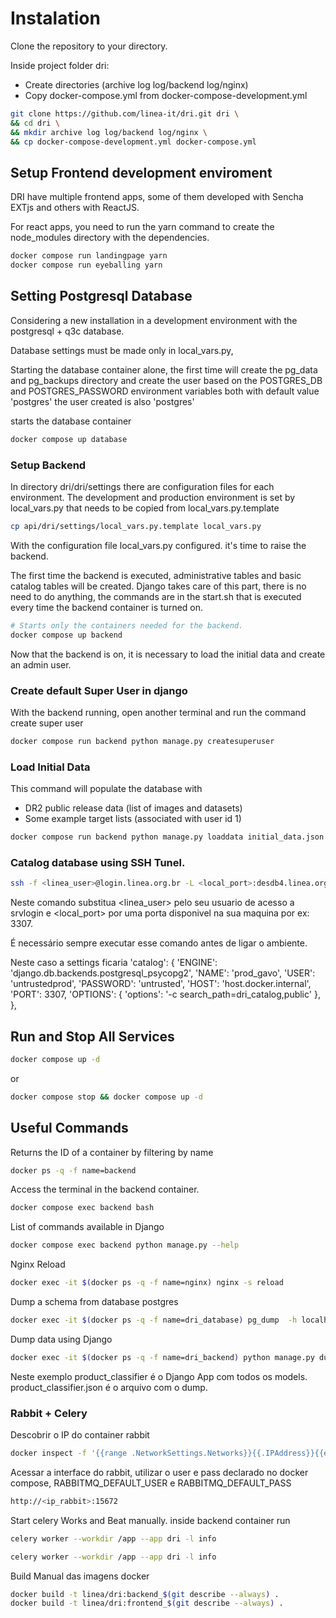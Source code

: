 # Instalation

Clone the repository to your directory. 

Inside project folder dri:
- Create directories (archive log log/backend log/nginx)
- Copy docker-compose.yml from docker-compose-development.yml

```bash
git clone https://github.com/linea-it/dri.git dri \
&& cd dri \
&& mkdir archive log log/backend log/nginx \
&& cp docker-compose-development.yml docker-compose.yml
```

## Setup Frontend development enviroment

DRI have multiple frontend apps, some of them developed with Sencha EXTjs and others with ReactJS.

For react apps, you need to run the yarn command to create the node_modules directory with the dependencies.

```bash
docker compose run landingpage yarn
docker compose run eyeballing yarn
```

## Setting Postgresql Database

Considering a new installation in a development environment with the postgresql + q3c database.

Database settings must be made only in local_vars.py,

Starting the database container alone, the first time will create the pg_data and pg_backups directory and create the user based on the POSTGRES_DB and POSTGRES_PASSWORD environment variables both with default value 'postgres' the user created is also 'postgres'

starts the database container

```bash
docker compose up database
```

### Setup Backend

In directory dri/dri/settings there are configuration files for each environment.
The development and production environment is set by local_vars.py that needs to be copied from local_vars.py.template

``` bash
cp api/dri/settings/local_vars.py.template local_vars.py
```

With the configuration file local_vars.py configured. it's time to raise the backend.

The first time the backend is executed, administrative tables and basic catalog tables will be created.
Django takes care of this part, there is no need to do anything, the commands are in the start.sh that is executed every time the backend container is turned on.

```bash
# Starts only the containers needed for the backend.
docker compose up backend
```

Now that the backend is on, it is necessary to load the initial data and create an admin user.

### Create default Super User in django

With the backend running, open another terminal and run the command create super user

```bash
docker compose run backend python manage.py createsuperuser
```

### Load Initial Data

This command will populate the database with
- DR2 public release data (list of images and datasets)
- Some example target lists (associated with user id 1)

```bash
docker compose run backend python manage.py loaddata initial_data.json
```

### Catalog database using SSH Tunel.

```bash
ssh -f <linea_user>@login.linea.org.br -L <local_port>:desdb4.linea.org.br:5432 -N
```
Neste comando substitua <linea_user> pelo seu usuario de acesso a srvlogin e <local_port> por uma porta disponivel na sua maquina por ex: 3307.

É necessário sempre executar esse comando antes de ligar o ambiente.

Neste caso a settings ficaria 
    'catalog': {
        'ENGINE': 'django.db.backends.postgresql_psycopg2',
        'NAME': 'prod_gavo',
        'USER': 'untrustedprod',
        'PASSWORD': 'untrusted',
        'HOST': 'host.docker.internal',
        'PORT': 3307,
        'OPTIONS': {
            'options': '-c search_path=dri_catalog,public'
        },
    },

## Run and Stop All Services

```bash
docker compose up -d
```

or

```bash
docker compose stop && docker compose up -d
```

## Useful Commands

Returns the ID of a container by filtering by name

```bash
docker ps -q -f name=backend
```

Access the terminal in the backend container.

```bash
docker compose exec backend bash
```

List of commands available in Django

```bash
docker compose exec backend python manage.py --help
```

Nginx Reload

```bash
docker exec -it $(docker ps -q -f name=nginx) nginx -s reload
```

Dump a schema from database postgres

```bash
docker exec -it $(docker ps -q -f name=dri_database) pg_dump  -h localhost -U postgres -n 'gaia' postgres > /data/gaia_dump.sql
```

Dump data using Django

```bash
docker exec -it $(docker ps -q -f name=dri_backend) python manage.py dumpdata product_classifier --indent 2 > product_classifier.json
```

Neste exemplo product_classifier é o Django App com todos os models. product_classifier.json é o arquivo com o dump.

### Rabbit + Celery

Descobrir o IP do container rabbit

```bash
docker inspect -f '{{range .NetworkSettings.Networks}}{{.IPAddress}}{{end}}' $(docker ps -q -f name=rabbit)
```

Acessar a interface do rabbit, utilizar o user e pass declarado no docker compose, RABBITMQ_DEFAULT_USER e RABBITMQ_DEFAULT_PASS

```bash
http://<ip_rabbit>:15672
```

Start celery Works and Beat manually. inside backend container run

```bash
celery worker --workdir /app --app dri -l info

celery worker --workdir /app --app dri -l info
```

Build Manual das imagens docker
```bash
docker build -t linea/dri:backend_$(git describe --always) .
docker build -t linea/dri:frontend_$(git describe --always) .
```
